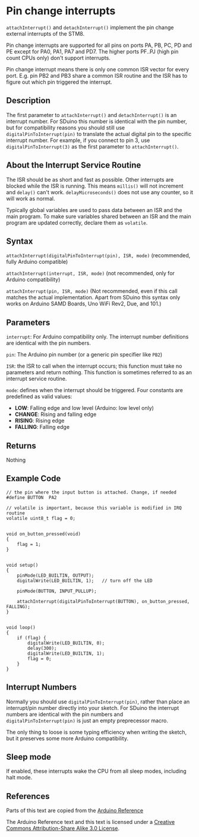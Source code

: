 # Pin change interrupts

`attachInterrupt()` and `detachInterrupt()` implement the pin change
external interrupts of the STM8.

Pin change interrupts are supported for all pins on ports PA, PB, PC, PD and
PE except for PA0, PA1, PA7 and PD7. The higher ports PF..PJ (high pin count
CPUs only) don't support interrupts.

Pin change interrupt means there is only one common ISR vector for every
port. E.g. pin PB2 and PB3 share a common ISR routine and the ISR has
to figure out which pin triggered the interrupt.


## Description

The first parameter to `attachInterrupt()` and `detachInterrupt()` is an
interrupt number. For SDuino this number is identical with the pin number,
but for compatibility reasons you should still use
`digitalPinToInterrupt(pin)` to translate the actual digital pin to the
specific interrupt number. For example, if you connect to pin 3, use
`digitalPinToInterrupt(3)` as the first parameter to `attachInterrupt()`.


## About the Interrupt Service Routine

The ISR should be as short and fast as possible. Other interrupts are
blocked while the ISR is running. This means `millis()` will not increment
and `delay()` can't work. `delayMicroseconds()` does not use any counter, so
it will work as normal.

Typically global variables are used to pass data between an ISR and the main
program. To make sure variables shared between an ISR and the main program
are updated correctly, declare them as `volatile`.




## Syntax

`attachInterrupt(digitalPinToInterrupt(pin), ISR, mode)` (recommended, fully
Arduino compatible)

`attachInterrupt(interrupt, ISR, mode)` (not recommended, only for Arduino
compatibility)

`attachInterrupt(pin, ISR, mode)` (Not recommended, even if this call
matches the actual implementation. Apart from SDuino this syntax only
works on Arduino SAMD Boards, Uno WiFi Rev2, Due, and 101.)


## Parameters

`interrupt`: For Arduino compatibility only. The interrupt number
definitions are identical with the pin numbers.

`pin`: The Arduino pin number (or a generic pin specifier like `PB2`)

`ISR`: the ISR to call when the interrupt occurs; this function must take no
parameters and return nothing. This function is sometimes referred to as an
interrupt service routine.

`mode`: defines when the interrupt should be triggered. Four constants are
predefined as valid values:

  - **LOW**: Falling edge and low level (Arduino: low level only)
  - **CHANGE**: Rising and falling edge
  - **RISING**: Rising edge
  - **FALLING**: Falling edge



## Returns

Nothing


## Example Code

```
// the pin where the input button is attached. Change, if needed
#define BUTTON	PA2

// volatile is important, because this variable is modified in IRQ routine
volatile uint8_t flag = 0;


void on_button_pressed(void)
{
	flag = 1;
}


void setup()
{
	pinMode(LED_BUILTIN, OUTPUT);
	digitalWrite(LED_BUILTIN, 1);	// turn off the LED

	pinMode(BUTTON, INPUT_PULLUP);

	attachInterrupt(digitalPinToInterrupt(BUTTON), on_button_pressed, FALLING);
}


void loop()
{
	if (flag) {
		digitalWrite(LED_BUILTIN, 0);
		delay(300);
		digitalWrite(LED_BUILTIN, 1);
		flag = 0;
	}
}
```



## Interrupt Numbers

Normally you should use `digitalPinToInterrupt(pin)`, rather than place an
interrupt/pin number directly into your sketch. For SDuino the interrupt
numbers are identical with the pin numbers and `digitalPinToInterrupt(pin)`
is just an empty preprecessor macro.

The only thing to loose is some typing efficiency when writing the sketch,
but it preserves some more Arduino compatibility.


## Sleep mode

If enabled, these interrupts wake the CPU from all sleep modes, including
halt mode.



## References

Parts of this text are copied from the [Arduino
Reference](https://www.arduino.cc/reference/en/language/functions/external-interrupts/attachinterrupt/)

The Arduino Reference text and this text is licensed under a [Creative
Commons Attribution-Share Alike 3.0 License](https://creativecommons.org/licenses/by-sa/3.0/).
